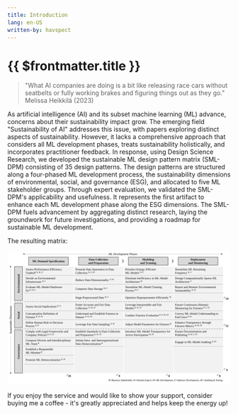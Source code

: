 ```yaml
---
title: Introduction
lang: en-US
written-by: havspect
---
```


<script setup>
import BuyMeACoffee from '../components/BuyMeACoffee.vue'
</script>

# {{ $frontmatter.title }}

> "What AI companies are doing is a bit like releasing race cars without seatbelts or fully working brakes and figuring things out as they go."
> Melissa Heikkilä (2023)

As artificial intelligence (AI) and its subset machine learning (ML) advance, concerns about their sustainability impact grow. The emerging field "Sustainability of AI" addresses this issue, with papers exploring distinct aspects of sustainability. However, it lacks a comprehensive approach that considers all ML development phases, treats sustainability holistically, and incorporates practitioner feedback. In response, using Design Science Research, we developed the sustainable ML design pattern matrix (SML-DPM) consisting of 35 design patterns. The design patterns are structured along a four-phased ML development process, the sustainability dimensions of environmental, social, and governance (ESG), and allocated to five ML stakeholder groups. Through expert evaluation, we validated the SML-DPM's applicability and usefulness. It represents the first artifact to enhance each ML development phase along the ESG dimensions. The SML-DPM fuels advancement by aggregating distinct research, laying the groundwork for future investigations, and providing a roadmap for sustainable ML development.

The resulting matrix: 

![SML-DPM](./SML-DPM.svg)

If you enjoy the service and would like to show your support, consider buying me a coffee - it's greatly appreciated and helps keep the energy up!

<BuyMeACoffee />
